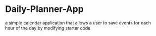 # Daily-Planner-App
a simple calendar application that allows a user to save events for each hour of the day by modifying starter code.
